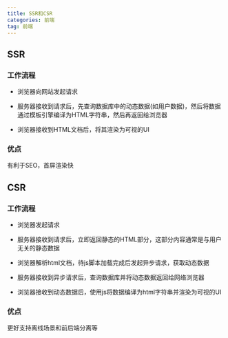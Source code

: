 ```yaml
---
title: SSR和CSR
categories: 前端
tag: 前端
---
```


## SSR

### 工作流程

- 浏览器向网站发起请求

- 服务器接收到请求后，先查询数据库中的动态数据(如用户数据)，然后将数据通过模板引擎编译为HTML字符串，然后再返回给浏览器

- 浏览器接收到HTML文档后，将其渲染为可视的UI

### 优点

有利于SEO，首屏渲染快

## CSR

### 工作流程

- 浏览器发起请求

- 服务器接收到请求后，立即返回静态的HTML部分，这部分内容通常是与用户无关的静态数据

- 浏览器解析html文档，待js脚本加载完成后发起异步请求，获取动态数据

- 服务器接收到异步请求后，查询数据库并将动态数据返回给网络浏览器

- 浏览器接收到动态数据后，使用js将数据编译为html字符串并渲染为可视的UI

### 优点

更好支持离线场景和前后端分离等

